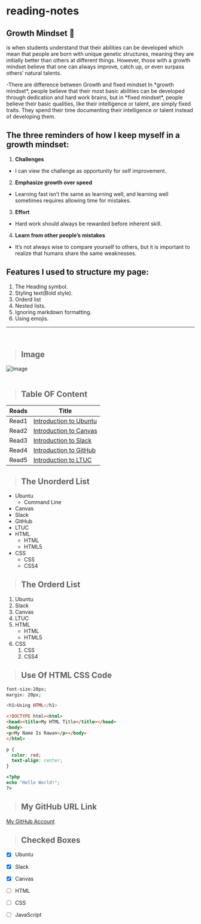 # reading-notes
## Growth Mindset :brain:
is when students understand that their abilities can be developed which mean that people are born with unique genetic structures, meaning they are initially better than others at different things. However, those with a growth mindset believe that one can always improve, catch up, or even surpass others’ natural talents.

-There are difference between Growth and fixed mindset
In \*growth mindset\*, people believe that their most basic abilities can be developed through dedication and hard work brains, but in \*fixed mindset\*, people believe their basic qualities, like their intelligence or talent, are simply fixed traits. They spend their time documenting their intelligence or talent instead of developing them. 

## The three reminders of how I keep myself in a growth mindset:
1. **Challenges** 
 - I can view the challenge as opportunity for self improvement.

2. **Emphasize growth over speed**
  - Learning fast isn’t the same as learning well, and learning well sometimes requires allowing time for mistakes.
3. **Effort**
  - Hard work should always be rewarded before inherent skill.
4. **Learn from other people’s mistakes**
  - It’s not always wise to compare yourself to others, but it is important to realize that humans share the same weaknesses.

## Features I used to structure my page:
1. The Heading symbol.
2. Styling text(Bold style).
3. Orderd list
4. Nested lists.
5. Ignoring markdown formatting.
6. Using emojis.

<hr><br>

>## Image

![Image](https://cdn-tehran.wisgoon.com/dlir-s3/10531433403945520727.png "Logo Title Text 1")
<br><br>

>## Table OF Content
|Reads | Title|
|------------ | -------------|
|Read1 | [Introduction to Ubuntu](https://rawankh98.github.io/reading-notes/read1)|
|Read2 | [Introduction to Canvas](https://rawankh98.github.io/reading-notes/read2)|
|Read3 | [Introduction to Slack](https://rawankh98.github.io/reading-notes/read3)|
|Read4 | [Introduction to GitHub](https://rawankh98.github.io/reading-notes/read4)|
|Read5 | [Introduction to LTUC](https://rawankh98.github.io/reading-notes/read5)|

>## The Unorderd List 
* Ubuntu
  * Command Line
* Canvas
* Slack
* GitHub
* LTUC
* HTML
  * HTML
  * HTML5
* CSS
  * CSS
  * CSS4  

>## The Orderd List

 1. Ubuntu
 2. Slack
 3. Canvas
 4. LTUC
 5. HTML
    * HTML
    * HTML5
 6. CSS
    1. CSS
    2. CSS4

>## Use Of HTML CSS Code

``` css
font-size:20px;
margin: 20px;
```

``` php
<h1>Using HTML</h1>
```

```html
<!DOCTYPE html><html>
<head><title>My HTML Title</title></head>
<body>
<p>My Name Is Rawan</p></body>
</html>
```
``` css
p {
  color: red;
  text-align: center;
}
```
``` php
<?php
echo "Hello World!";
?>
```

>## My GitHub URL Link
[My GitHub Account](https://github.com/rawankh98)

>## Checked Boxes
- [x] Ubuntu
- [x] Slack
- [x] Canvas
- [ ] HTML
- [ ] CSS
- [ ] JavaScript















